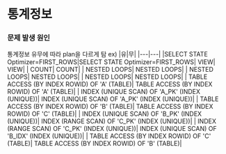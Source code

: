 # 통계정보

### 문제 발생 원인
통계정보 유무에 따라 plan을 다르게 탐
ex)
|유|무|
|---|---|
|SELECT STATE Optimizer=FIRST_ROWS|SELECT STATE Optimizer=FIRST_ROWS|
 VIEW| VIEW|
|   COUNT|   COUNT|
|     NESTED LOOPS|     NESTED LOOPS|
|       NESTED LOOPS|       NESTED LOOPS|
|         NESTED LOOPS|         NESTED LOOPS|
|          TABLE ACCESS (BY INDEX ROWID) OF 'A' (TABLE)|          TABLE ACCESS (BY INDEX ROWID) OF 'A' (TABLE)|
|             INDEX (UNIQUE SCAN) OF 'A_PK' (INDEX (UNIQUE))|             INDEX (UNIQUE SCAN) OF 'A_PK' (INDEX (UNIQUE))|
|          TABLE ACCESS (BY INDEX ROWID) OF 'B' (TABLE)|          TABLE ACCESS (BY INDEX ROWID) OF 'C' (TABLE)|
|            INDEX (UNIQUE SCAN) OF 'B_PK' (INDEX (UNIQUE))|            INDEX (RANGE SCAN) OF 'C_PK' (INDEX (UNIQUE))|
|        INDEX (RANGE SCAN) OF 'C_PK' (INDEX (UNIQUE))|        INDEX (UNIQUE SCAN) OF 'B_IDX' (INDEX (UNIQUE))|
|       TABLE ACCESS (BY INDEX ROWID) OF 'C' (TABLE)|       TABLE ACCESS (BY INDEX ROWID) OF 'B' (TABLE)|
